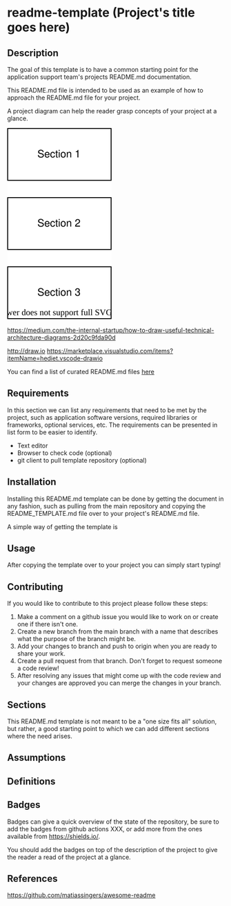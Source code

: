 # readme-template (Project's title goes here)

## Description

The goal of this template is to have a common starting point for the application support team's projects README.md documentation.

This README.md file is intended to be used as an example of how to approach the README.md file for your project.

A project diagram can help the reader grasp concepts of your project at a glance.

![Template diagram](./files/template.svg)

https://medium.com/the-internal-startup/how-to-draw-useful-technical-architecture-diagrams-2d20c9fda90d

http://draw.io
https://marketplace.visualstudio.com/items?itemName=hediet.vscode-drawio

You can find a list of curated README.md files [here](https://www.freecodecamp.org/news/how-to-write-a-good-readme-file/)

## Requirements

In this section we can list any requirements that need to be met by the project, such as application software versions, required libraries or frameworks, optional services, etc. The requirements can be presented in list form to be easier to identify.

- Text editor 
- Browser to check code (optional)
- git client to pull template repository (optional)

## Installation

Installing this README.md template can be done by getting the document in any fashion, such as pulling from the main repository and copying the README_TEMPLATE.md file over to your project's README.md file.

A simple way of getting the template is 

## Usage

After copying the template over to your project you can simply start typing! 

## Contributing

If you would like to contribute to this project please follow these steps:

1. Make a comment on a github issue you would like to work on or create one if there isn't one.
2. Create a new branch from the main branch with a name that describes what the purpose of the branch might be.
3. Add your changes to branch and push to origin when you are ready to share your work.
4. Create a pull request from that branch. Don't forget to request someone a code review!
5. After resolving any issues that might come up with the code review and your changes are approved you can merge the changes in your branch.

## Sections

This README.md template is not meant to be a "one size fits all" solution, but rather, a good starting point to which we can add different sections where the need arises.

## Assumptions

## Definitions

## Badges

Badges can give a quick overview of the state of the repository, be sure to add the badges from github actions XXX, or add more from the ones available from https://shields.io/.

You should add the badges on top of the description of the project to give the reader a read of the project at a glance.

## References

https://github.com/matiassingers/awesome-readme

